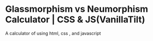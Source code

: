 # Glassmorphism vs Neumorphism Calculator | CSS & JS(VanillaTilt)

A calculator of using html, css , and javascript
